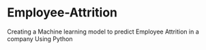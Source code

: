 # Employee-Attrition
Creating a Machine learning model to predict Employee Attrition in a company Using Python
